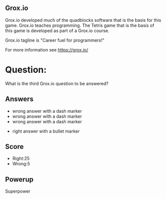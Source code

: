 ## Grox.io
Grox.io developed much of the quadblocks software
that is the basis for this game.
Grox.io teaches programming.
The Tetris game that is the basis of this game
is developed as part of a Grox.io course.

Grox.io tagline is "Career fuel for programmers!"

For more information see https://grox.io/

# Question:
What is the third Grox.io question to be answered?

## Answers
- wrong answer with a dash marker
- wrong answer with a dash marker
- wrong answer with a dash marker
* right answer with a bullet marker


## Score
- Right:25
- Wrong:5

## Powerup
Superpower
